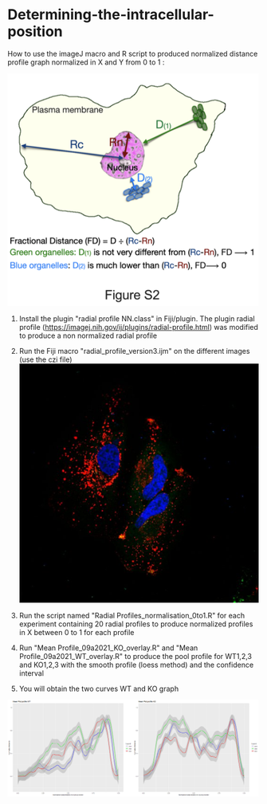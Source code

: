 # Determining-the-intracellular-position

How to use the imageJ macro and R script to produced normalized distance profile graph normalized in X and Y from 0 to 1 : 

![shema ](./doc/shema.png)

1) Install the plugin "radial profile NN.class" in Fiji/plugin.
The plugin radial profile (https://imagej.nih.gov/ij/plugins/radial-profile.html) was modified to produce a non normalized radial profile

2) Run the Fiji macro "radial_profile_version3.ijm" on the different images (use the czi file) 
 ![confocal image ](./doc/KD_SKIP_Overexpression_K3.jpg)

3) Run the script named "Radial Profiles_normalisation_0to1.R" for each experiment containing 20 radial profiles to produce  normalized profiles in X  between 0 to 1 for each profile

4) Run "Mean Profile_09a2021_KO_overlay.R" and "Mean Profile_09a2021_WT_overlay.R" to produce the pool profile for WT1,2,3 and KO1,2,3 with the smooth profile (loess method) and the confidence interval

5) You will obtain the two curves WT and KO graph

![WT versus KO radial distance to nucleus ](./doc/Normalized_radial_profile.png)
